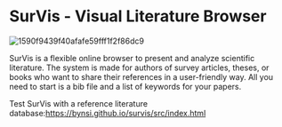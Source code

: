 # SurVis - Visual Literature Browser
![1590f9439f40afafe59fff1f2f86dc9](https://github.com/user-attachments/assets/4de25341-67bf-47eb-9e3c-520a4683550e)



SurVis is a flexible online browser to present and analyze scientific literature. The system is made for authors of survey articles, theses, or books who want to share their references in a user-friendly way. All you need to start is a bib file and a list of keywords for your papers.

Test SurVis with a reference literature database:https://bynsi.github.io/survis/src/index.html
